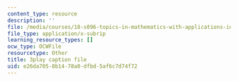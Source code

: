 ```yaml
---
content_type: resource
description: ''
file: /media/courses/18-s096-topics-in-mathematics-with-applications-in-finance-fall-2013/e26da7058b1478a0dfbd5af6c7d74f72_D2Jn1VrqjWI.srt
file_type: application/x-subrip
learning_resource_types: []
ocw_type: OCWFile
resourcetype: Other
title: 3play caption file
uid: e26da705-8b14-78a0-dfbd-5af6c7d74f72
---
```


